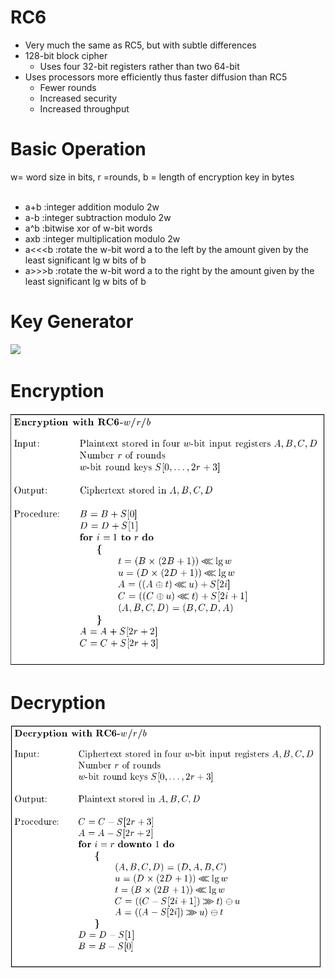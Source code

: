 # RC6
- Very much the same as RC5, but with subtle differences
- 128-bit block cipher
  - Uses four 32-bit registers rather than two 64-bit
- Uses processors more efficiently thus faster diffusion than RC5
  - Fewer rounds
  - Increased security
  - Increased throughput
  
# Basic Operation
w= word size in bits, r =rounds, b = length of encryption key in bytes<br><br>

- a+b :integer addition modulo 2w
- a-b :integer subtraction modulo 2w
- a^b :bitwise xor of w-bit words
- axb :integer multiplication modulo 2w
- a<<<b :rotate the w-bit word a to the left by the amount given by the least significant lg w bits of b
- a>>>b :rotate the w-bit word a to the right by the amount given by the least significant lg w bits of b

# Key Generator
<img src="./img/key_generator.png" width="48">

# Encryption
![encrypt](img/encrypt.png)

# Decryption
![decrypt](img/decrypt.png)
